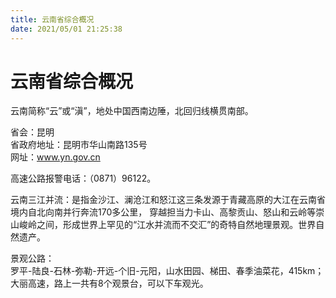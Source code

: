 ```yaml
---
title: 云南省综合概况  
date: 2021/05/01 21:25:38  
---
```

  
# 云南省综合概况  
云南简称“云”或“滇”，地处中国西南边陲，北回归线横贯南部。  

省会：昆明  
省政府地址：昆明市华山南路135号  
网址：www.yn.gov.cn  
  
高速公路报警电话：（0871）96122。  

云南三江并流：是指金沙江、澜沧江和怒江这三条发源于青藏高原的大江在云南省境内自北向南并行奔流170多公里， 穿越担当力卡山、高黎贡山、怒山和云岭等崇山峻岭之间，形成世界上罕见的“江水并流而不交汇”的奇特自然地理景观。世界自然遗产。  

景观公路：  
罗平-陆良-石林-弥勒-开远-个旧-元阳，山水田园、梯田、春季油菜花，415km；  
大丽高速，路上一共有8个观景台，可以下车观光。  